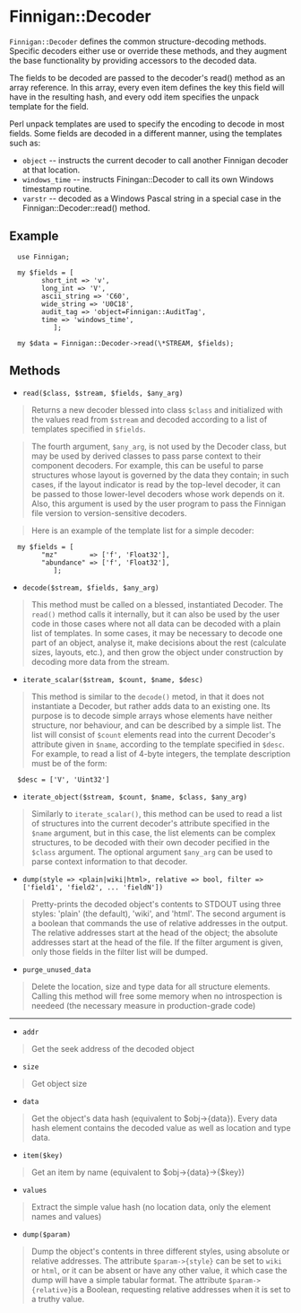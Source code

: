 # Finnigan::Decoder #

`Finnigan::Decoder` defines the common structure-decoding methods. Specific decoders either use or override these methods, and they augment the base functionality by providing accessors to the decoded data.

The fields to be decoded are passed to the decoder's read() method as an array reference. In this array,  every even item defines the key this field will have in the resulting hash, and every odd item specifies the unpack template for the field.

Perl unpack templates are used to specify the encoding to decode in most fields. Some fields are decoded in a different manner, using the templates such as:

  * `object` -- instructs the current decoder to call another Finnigan decoder at that location.
  * `windows_time` -- instructs Finingan::Decoder to call its own Windows timestamp routine.
  * `varstr` -- decoded as a Windows Pascal string in a special case in the Finnigan::Decoder::read() method.

## Example ##

```
  use Finnigan;

  my $fields = [
		short_int => 'v',
		long_int => 'V',
		ascii_string => 'C60',
		wide_string => 'U0C18',
		audit_tag => 'object=Finnigan::AuditTag',
		time => 'windows_time',
	       ];

  my $data = Finnigan::Decoder->read(\*STREAM, $fields);
```


## Methods ##
  * `read($class, $stream, $fields, $any_arg)`

> Returns a new decoder blessed into class `$class` and initialized with the values read from `$stream` and decoded according to a list of templates specified in `$fields`.

> The fourth argument, `$any_arg`, is not used by the Decoder class, but may be used by derived classes to pass parse context to their component decoders. For example, this can be useful to parse structures whose layout is governed by the data they contain; in such cases, if the layout indicator is read by the top-level decoder, it can be passed to those lower-level decoders whose work depends on it. Also, this argument is used by the user program to pass the Finnigan file version to version-sensitive decoders.

> Here is an example of the template list for a simple decoder:
```
  my $fields = [
		"mz"        => ['f', 'Float32'],
		"abundance" => ['f', 'Float32'],
	       ];
```

  * `decode($stream, $fields, $any_arg)`

> This method must be called on a blessed, instantiated Decoder. The `read()` method calls it internally, but it can also be used by the user code in those cases where not all data can be decoded with a plain list of templates. In some cases, it may be necessary to decode one part of an object, analyse it, make decisions about the rest (calculate sizes, layouts, etc.), and then grow the object under construction by decoding more data from the stream.

  * `iterate_scalar($stream, $count, $name, $desc)`

> This method is similar to the `decode()` metod, in that it does not instantiate a Decoder, but rather adds data to an existing one. Its purpose is to decode simple arrays whose elements have neither structure, nor behaviour, and can be described by a simple list. The list will consist of `$count` elements read into the current Decoder's attribute given in `$name`, according to the template specified in `$desc`. For example, to read a list of 4-byte integers, the template description must be of the form:
```
  $desc = ['V', 'Uint32']
```

  * `iterate_object($stream, $count, $name, $class, $any_arg)`

> Similarly to `iterate_scalar()`, this method can be used to read a list of structures into the current decoder's attribute specified in the `$name` argument, but in this case, the list elements can be complex structures, to be decoded with their own decoder pecified in the `$class` argument. The optional argument `$any_arg` can be used to parse context information to that decoder.

  * `dump(style => <plain|wiki|html>, relative => bool, filter => ['field1', 'field2', ... 'fieldN'])`

> Pretty-prints the decoded object's contents to STDOUT using three styles: 'plain' (the default), 'wiki', and 'html'. The second argument is a boolean that commands the use of relative addresses in the output. The relative addresses start at the head of the object; the absolute addresses start at the head of the file. If the filter argument is given, only those fields in the filter list will be dumped.

  * `purge_unused_data`

> Delete the location, size and type data for all structure elements.  Calling this method will free some memory when no introspection is needeed (the necessary measure in production-grade code)


---

  * `addr`
> Get the seek address of the decoded object

  * `size`
> Get object size

  * `data`

> Get the object's data hash (equivalent to $obj->{data}). Every data hash element contains the decoded value as well as location and type data.

  * `item($key)`

> Get an item by name (equivalent to $obj->{data}->{$key})

  * `values`

> Extract the simple value hash (no location data, only the element names and values)

  * `dump($param)`

> Dump the object's contents in three different styles, using absolute or relative addresses. The attribute `$param->{style}` can be set to `wiki` or `html`, or it can be absent or have any other value, it which case the dump will have a simple tabular format. The attribute `$param->{relative}`is a Boolean, requesting relative addresses when it is set to a truthy value.